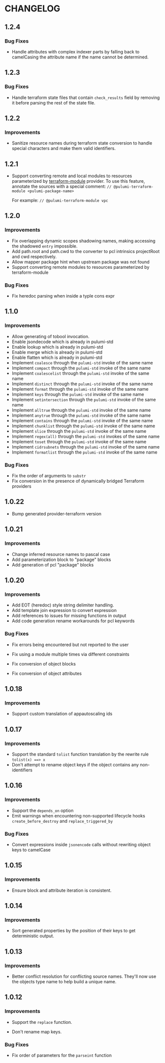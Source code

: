 CHANGELOG
=========

## 1.2.4

### Bug Fixes
 - Handle attributes with complex indexer parts by falling back to camelCasing the attribute name if the name cannot be determined.

## 1.2.3

### Bug Fixes
 - Handle terraform state files that contain `check_results` field by removing it before parsing the rest of the state file.

## 1.2.2

### Improvements

 - Sanitize resource names during terraform state conversion to handle special characters and make them valid identifiers.


## 1.2.1

- Support converting remote and local modules to resources parameterized by
  [terraform-module](https://github.com/pulumi/pulumi-terraform-module) provider. To use this feature, annotate the
  sources with a special comment: `// @pulumi-terraform-module <pulumi-package-name>`

  For example: `// @pulumi-terraform-module vpc`

## 1.2.0

### Improvements

- Fix overlapping dynamic scopes shadowing names, making accessing the shadowed `entry` impossible.
- Add path.root and path.cwd to the converter to pcl intrinsics projectRoot and cwd respectively.
- Allow mapper package hint when upstream package was not found
- Support converting remote modules to resources parameterized by terraform-module

### Bug Fixes

- Fix heredoc parsing when inside a typle cons expr

## 1.1.0

### Improvements

- Allow generating of tobool invocation.
- Enable jsondecode which is already in pulumi-std
- Enable lookup which is already in pulumi-std
- Enable merge which is already in pulumi-std
- Enable flatten which is already in pulumi-std
- Implement `coalesce` through the `pulumi-std` invoke of the same name
- Implement `compact` through the `pulumi-std` invoke of the same name
- Implement `coalescelist` through the `pulumi-std` invoke of the same name
- Implement `distinct` through the `pulumi-std` invoke of the same name
- Implement `format` through the `pulumi-std` invoke of the same name
- Implement `keys` through the `pulumi-std` invoke of the same name
- Implement `setintersection` through the `pulumi-std` invoke of the same name
- Implement `alltrue` through the `pulumi-std` invoke of the same name
- Implement `anytrue` through the `pulumi-std` invoke of the same name
- Implement `contains` through the `pulumi-std` invoke of the same name
- Implement `chunklist` through the `pulumi-std` invoke of the same name
- Implement `slice` through the `pulumi-std` invoke of the same name
- Implement `regex(all)` through the `pulumi-std` invokes of the same name
- Implement `toset` through the `pulumi-std` invoke of the same name
- Implement `cidrsubnets` through the `pulumi-std` invoke of the same name
- Implement `formatlist` through the `pulumi-std` invoke of the same name

### Bug Fixes

- Fix the order of arguments to `substr`
- Fix conversion in the presence of dynamically bridged Terraform providers

## 1.0.22

- Bump generated provider-terraform version

## 1.0.21

### Improvements

- Change inferred resource names to pascal case
- Add parameterization block to "package" blocks
- Add generation of pcl "package" blocks

## 1.0.20

### Improvements

- Add EOT (heredoc) style string delimiter handling.
- Add template join expression to convert expression
- Add references to issues for missing functions in output
- Add code generation rename workarounds for pcl keywords

### Bug Fixes

- Fix errors being encountered but not reported to the user

- Fix using a module multiple times via different constraints

- Fix conversion of object blocks

- Fix conversion of object attributes

## 1.0.18

### Improvements

- Support custom translation of appautoscaling ids

## 1.0.17

### Improvements

- Support the standard `tolist` function translation by the rewrite rule `tolist(x) ==> x`
- Don't attempt to rename object keys if the object contains any non-identifiers

## 1.0.16

### Improvements

- Support the `depends_on` option
- Emit warnings when encountering non-supported lifecycle hooks `create_before_destroy` and `replace_triggered_by`

### Bug Fixes

- Convert expressions inside `jsonencode` calls without rewriting object keys to camelCase

## 1.0.15

### Improvements

 - Ensure block and attribute iteration is consistent.

## 1.0.14

### Improvements

 - Sort generated properties by the position of their keys to get deterministic output.

## 1.0.13

### Improvements

  - Better conflict resolution for conflicting source names. They'll now use the objects type name to help build a unique name.

## 1.0.12

### Improvements

  - Support the `replace` function.

  - Don't rename map keys.

### Bug Fixes

 - Fix order of parameters for the `parseint` function
